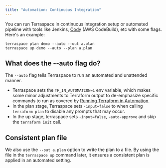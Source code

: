 ```yaml
---
title: "Automation: Continuous Integration"
---
```


You can run Terraspace in continuous integration setup or automated pipeline with tools like Jenkins, [Cody](https://cody.run/) (AWS CodeBuild), etc with some flags. Here's an example:

    terraspace plan demo --auto --out a.plan
    terraspace up demo --auto --plan a.plan

## What does the --auto flag do?

The `--auto` flag tells Terraspace to run an automated and unattended manner.

* Terraspace sets the `TF_IN_AUTOMATION=1` env variable, which makes some minor adjustments to Terraform output to de-emphasize specific commands to run as covered by [Running Terraform in Automation](https://learn.hashicorp.com/terraform/development/running-terraform-in-automation).
* In the plan stage, Terraspace sets `-input=false` to when calling `terraform plan` to disable any prompts that may occur.
* In the up stage, terraspace sets `-input=false`, `-auto-approve` and skip the `terraform init` call.

## Consistent plan file

We also use the `--out a.plan` option to write the plan to a file. By using the file in the `terraspace up` command later, it ensures a consistent plan is applied in an automated setting.

